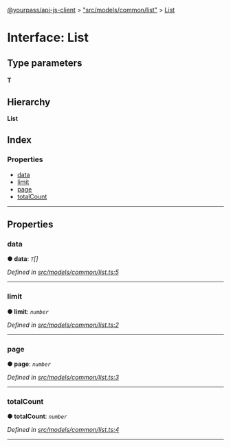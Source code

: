 [@yourpass/api-js-client](../README.md) > ["src/models/common/list"](../modules/_src_models_common_list_.md) > [List](../interfaces/_src_models_common_list_.list.md)

# Interface: List

## Type parameters
#### T 
## Hierarchy

**List**

## Index

### Properties

* [data](_src_models_common_list_.list.md#data)
* [limit](_src_models_common_list_.list.md#limit)
* [page](_src_models_common_list_.list.md#page)
* [totalCount](_src_models_common_list_.list.md#totalcount)

---

## Properties

<a id="data"></a>

###  data

**● data**: *`T`[]*

*Defined in [src/models/common/list.ts:5](https://github.com/yourpass/yourpass-api-js-client/blob/b65bebe/src/models/common/list.ts#L5)*

___
<a id="limit"></a>

###  limit

**● limit**: *`number`*

*Defined in [src/models/common/list.ts:2](https://github.com/yourpass/yourpass-api-js-client/blob/b65bebe/src/models/common/list.ts#L2)*

___
<a id="page"></a>

###  page

**● page**: *`number`*

*Defined in [src/models/common/list.ts:3](https://github.com/yourpass/yourpass-api-js-client/blob/b65bebe/src/models/common/list.ts#L3)*

___
<a id="totalcount"></a>

###  totalCount

**● totalCount**: *`number`*

*Defined in [src/models/common/list.ts:4](https://github.com/yourpass/yourpass-api-js-client/blob/b65bebe/src/models/common/list.ts#L4)*

___

